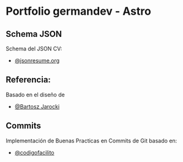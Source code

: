 # Portfolio germandev - Astro

## Schema JSON
Schema del JSON CV:
- [@jsonresume.org](https://jsonresume.org/schema/)

## Referencia:
Basado en el diseño de
- [@Bartosz Jarocki](https://github.com/BartoszJarocki)

## Commits
Implementación de Buenas Practicas en Commits de Git basado en:
- [@codigofacilito](https://codigofacilito.com/articulos/41)

